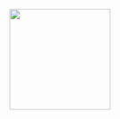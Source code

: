 
<p align="center">
  <a href="https://github.com/WellesleyMussolini/" >
  <img height="180em" src="https://github-readme-stats.vercel.app/api/top-langs/?username=wellesleymussolini&layout=compact&langs_count=20&theme=dark" />
</p>
